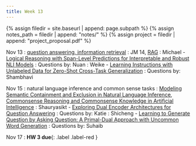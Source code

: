 ```yaml
---
title: Week 13
---
```



{% assign filedir = site.baseurl | append: page.subpath %} 
{% assign notes_path = filedir | append: "notes/" %} 
{% assign project = filedir | append: "project_proposal.pdf" %}

<!--  
Instructions:

INDENTATION COUNTS

Each day should be formatted exactly as follows

Date
: Lessons Covered
  : Reading List
    : In Class Presentations
: **Assignment/Announcement**{: .label}


To add a hyperlink for readings, do it as follows
  : [Example Paper](http://linktopaper.edu)

To make the hyperlink open in a new tab by default
  : [Example Paper](http://linktopaper.edu){:target=_"blank"}

The announcement can be made red for due dates as follows
: **Assignment Due**{: .label .label-red }
11/18: Agents (Guest Tenghao)
11/20: Discourse (Guest Alex)
-->

Nov 13
: [question answering, information retrieval](assets/files/irqa.pdf)
  : JM 14, [RAG](https://arxiv.org/abs/2005.11401)
    : Michael - [Logical Reasoning with Span-Level Predictions for Interpretable and Robust NLI Models](https://aclanthology.org/2022.emnlp-main.251.pdf)
    : Questions by: Nuan
    : Weike - [Learning Instructions with Unlabeled Data for Zero-Shot Cross-Task Generalization](https://aclanthology.org/2022.emnlp-main.105.pdf)
    : Questions by: Shambhavi

Nov 15
: natural language inference and common sense tasks 
  : [Modeling Semantic Containment and Exclusion in Natural Language Inference](https://aclanthology.org/C08-1066/), [Commonsense Reasoning and Commonsense Knowledge in Artificial Intelligence](https://cs.nyu.edu/~davise/papers/CommonsenseFinal.pdf)
    : Shauryasikt - [Exploring Dual Encoder Architectures for Question Answering](https://aclanthology.org/2022.emnlp-main.640/) 
    : Questions by: Katie
    : Shicheng - [Learning to Generate Question by Asking Question: A Primal-Dual Approach with Uncommon Word Generation](https://aclanthology.org/2022.emnlp-main.4)
    : Questions by: Suhaib

Nov 17
: **HW 3 due**{: .label .label-red }
